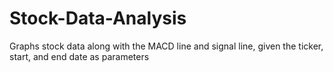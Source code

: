# Stock-Data-Analysis
Graphs stock data along with the MACD line and signal line, given the ticker, start, and end date as parameters
